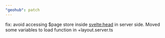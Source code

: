 ```yaml
---
"geohub": patch
---
```


fix: avoid accessing $page store inside <svelte:head> in server side. Moved some variables to load function in +layout.server.ts
